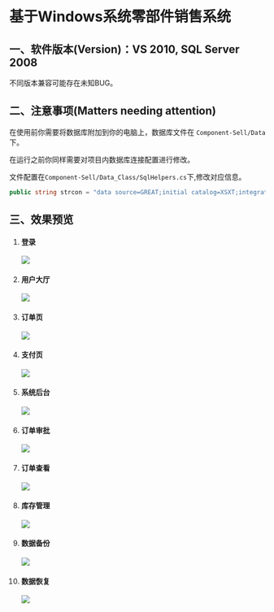 # 基于Windows系统零部件销售系统

## 一、软件版本(Version)：VS 2010, SQL Server 2008

不同版本兼容可能存在未知BUG。


## 二、注意事项(Matters needing attention)

在使用前你需要将数据库附加到你的电脑上，数据库文件在 `` Component-Sell/Data `` 下。

在运行之前你同样需要对项目内数据库连接配置进行修改。

文件配置在`` Component-Sell/Data_Class/SqlHelpers.cs ``下,修改对应信息。

``` c#
public string strcon = "data source=GREAT;initial catalog=XSXT;integrated security=true";
```

## 三、效果预览
1. #### 登录
    ![](image/2.png)

2. #### 用户大厅
    ![](image/3.png)

3. #### 订单页
    ![](image/4.png)

4. #### 支付页
    ![](image/5.png)

5. #### 系统后台
    ![](image/6.png)

6. #### 订单审批
    ![](image/9.png)

7. #### 订单查看
    ![](image/8.png)

8. #### 库存管理
    ![](image/7.png)

9.  #### 数据备份
    ![](image/11.png)

10. #### 数据恢复
    ![](image/12.png)
